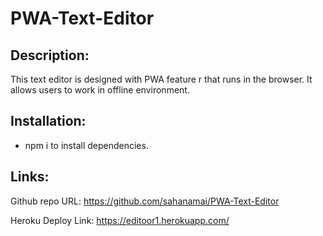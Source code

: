 # PWA-Text-Editor
## Description:
This text editor is designed with PWA feature r that runs in the browser. It allows users to work in offline environment.
## Installation:
- npm i to install dependencies.

## Links:
Github repo URL: https://github.com/sahanamai/PWA-Text-Editor

Heroku Deploy Link: https://editoor1.herokuapp.com/
